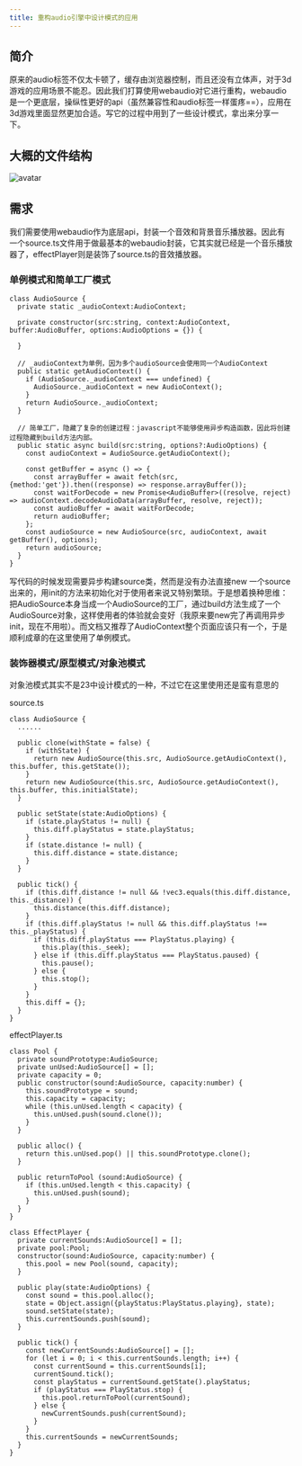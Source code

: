 ```yaml
---
title: 重构audio引擎中设计模式的应用
---
```

## 简介

原来的audio标签不仅太卡顿了，缓存由浏览器控制，而且还没有立体声，对于3d游戏的应用场景不能忍。因此我们打算使用webaudio对它进行重构，webaudio是一个更底层，操纵性更好的api（虽然兼容性和audio标签一样蛋疼==），应用在3d游戏里面显然更加合适。写它的过程中用到了一些设计模式，拿出来分享一下。

## 大概的文件结构
![avatar](http://pqpdgd2yx.bkt.clouddn.com/blog/WechatIMG7.png)
## 需求
我们需要使用webaudio作为底层api，封装一个音效和背景音乐播放器。因此有一个source.ts文件用于做最基本的webaudio封装，它其实就已经是一个音乐播放器了，effectPlayer则是装饰了source.ts的音效播放器。

### 单例模式和简单工厂模式
```
class AudioSource {
  private static _audioContext:AudioContext;

  private constructor(src:string, context:AudioContext, buffer:AudioBuffer, options:AudioOptions = {}) {

  }

  // _audioContext为单例，因为多个audioSource会使用同一个AudioContext
  public static getAudioContext() {
    if (AudioSource._audioContext === undefined) {
      AudioSource._audioContext = new AudioContext();
    }
    return AudioSource._audioContext;
  }

  // 简单工厂，隐藏了复杂的创建过程：javascript不能够使用异步构造函数，因此将创建过程隐藏到build方法内部。
  public static async build(src:string, options?:AudioOptions) {
    const audioContext = AudioSource.getAudioContext();

    const getBuffer = async () => {
      const arrayBuffer = await fetch(src, {method:'get'}).then((response) => response.arrayBuffer());
      const waitForDecode = new Promise<AudioBuffer>((resolve, reject) => audioContext.decodeAudioData(arrayBuffer, resolve, reject));
      const audioBuffer = await waitForDecode;
      return audioBuffer;
    };
    const audioSource = new AudioSource(src, audioContext, await getBuffer(), options);
    return audioSource;
  }
}
```
写代码的时候发现需要异步构建source类，然而是没有办法直接new 一个source出来的，用init的方法来初始化对于使用者来说又特别繁琐。于是想着换种思维：把AudioSource本身当成一个AudioSource的工厂，通过build方法生成了一个AudioSource对象，这样使用者的体验就会变好（我原来要new完了再调用异步init，现在不用啦）。而文档又推荐了AudioContext整个页面应该只有一个，于是顺利成章的在这里使用了单例模式。

### 装饰器模式/原型模式/对象池模式
对象池模式其实不是23中设计模式的一种，不过它在这里使用还是蛮有意思的

source.ts

```
class AudioSource {
  ......

  public clone(withState = false) {
    if (withState) {
      return new AudioSource(this.src, AudioSource.getAudioContext(), this.buffer, this.getState());
    }
    return new AudioSource(this.src, AudioSource.getAudioContext(), this.buffer, this.initialState);
  }

  public setState(state:AudioOptions) {
    if (state.playStatus != null) {
      this.diff.playStatus = state.playStatus;
    }
    if (state.distance != null) {
      this.diff.distance = state.distance;
    }
  }

  public tick() {
    if (this.diff.distance != null && !vec3.equals(this.diff.distance, this._distance)) {
      this.distance(this.diff.distance);
    }
    if (this.diff.playStatus != null && this.diff.playStatus !== this._playStatus) {
      if (this.diff.playStatus === PlayStatus.playing) {
        this.play(this._seek);
      } else if (this.diff.playStatus === PlayStatus.paused) {
        this.pause();
      } else {
        this.stop();
      }
    }
    this.diff = {};
  }
}
```

effectPlayer.ts

```
class Pool {
  private soundPrototype:AudioSource;
  private unUsed:AudioSource[] = [];
  private capacity = 0;
  public constructor(sound:AudioSource, capacity:number) {
    this.soundPrototype = sound;
    this.capacity = capacity;
    while (this.unUsed.length < capacity) {
      this.unUsed.push(sound.clone());
    }
  }

  public alloc() {
    return this.unUsed.pop() || this.soundPrototype.clone();
  }

  public returnToPool (sound:AudioSource) {
    if (this.unUsed.length < this.capacity) {
      this.unUsed.push(sound);
    }
  }
}

class EffectPlayer {
  private currentSounds:AudioSource[] = [];
  private pool:Pool;
  constructor(sound:AudioSource, capacity:number) {
    this.pool = new Pool(sound, capacity);
  }

  public play(state:AudioOptions) {
    const sound = this.pool.alloc();
    state = Object.assign({playStatus:PlayStatus.playing}, state);
    sound.setState(state);
    this.currentSounds.push(sound);
  }

  public tick() {
    const newCurrentSounds:AudioSource[] = [];
    for (let i = 0; i < this.currentSounds.length; i++) {
      const currentSound = this.currentSounds[i];
      currentSound.tick();
      const playStatus = currentSound.getState().playStatus;
      if (playStatus === PlayStatus.stop) {
        this.pool.returnToPool(currentSound);
      } else {
        newCurrentSounds.push(currentSound);
      }
    }
    this.currentSounds = newCurrentSounds;
  }
}
```
